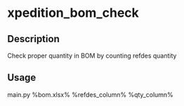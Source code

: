 # xpedition_bom_check

## Description
Check proper quantity in BOM by counting refdes quantity
## Usage
main.py %bom.xlsx% %refdes_column% %qty_column%

